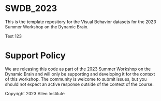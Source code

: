 # SWDB_2023

This is the template repository for the Visual Behavior datasets for the 2023 Summer Workshop on the Dynamic Brain.

Test 123

# Support Policy

We are releasing this code as part of the 2023 Summer Workshop on the Dynamic Brain and will only be supporting and developing it for the context of this workshop. The community is welcome to submit issues, but you should not expect an active response outside of the context of the course.

Copyright 2023 Allen Institute






